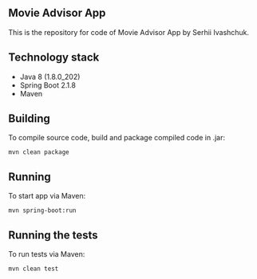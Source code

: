 ## **Movie Advisor App**
This is the repository for code of Movie Advisor App by Serhii Ivashchuk.

## **Technology stack**

* Java 8 (1.8.0_202)
* Spring Boot 2.1.8
* Maven 

## **Building**

To compile source code, build and package compiled code in .jar:
```
mvn clean package 
```

## **Running**

To start app via Maven:
```
mvn spring-boot:run
```

## **Running the tests**

To run tests via Maven:
```
mvn clean test
```
